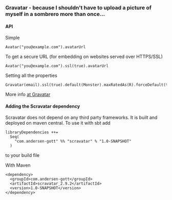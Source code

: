 ### Gravatar - because I shouldn't have to upload a picture of myself in a sombrero more than once...

#### API
Simple

    Avatar("you@example.com").avatarUrl

To get a secure URL (for embedding on websites served over HTTPS/SSL)

    Avatar("you@example.com").ssl(true).avatarUrl

Setting all the properties

    Gravatar(email).ssl(true).default(Monster).maxRatedAs(R).forceDefault(true).size(100).avatarUrl

More info
[at Gravatar](http://gravatar.com/site/implement/images/)


#### Adding the Scravatar dependency

Scravatar does not depend on any third party frameworks. It is built and deployed on maven central. To use it with sbt add

    libraryDependencies ++=
	  Seq(
	    "com.andersen-gott" %% "scravatar" % "1.0-SNAPSHOT"
	  )

to your build file

With Maven

    <dependency>
	  <groupId>com.andersen-gott</groupId>
	  <artifactId>scravatar_2.9.2</artifactId>
	  <version>1.0-SNAPSHOT</version>
	</dependency>
